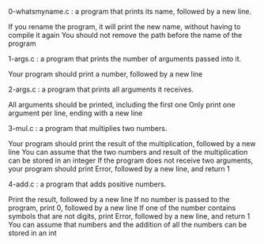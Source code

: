 0-whatsmyname.c : 
a program that prints its name, followed by a new line.

If you rename the program, it will print the new name, without having to compile it again
You should not remove the path before the name of the program

1-args.c :
 a program that prints the number of arguments passed into it.

Your program should print a number, followed by a new line

2-args.c :
a program that prints all arguments it receives.

All arguments should be printed, including the first one
Only print one argument per line, ending with a new line

3-mul.c :
a program that multiplies two numbers.

Your program should print the result of the multiplication, followed by a new line
You can assume that the two numbers and result of the multiplication can be stored in an integer
If the program does not receive two arguments, your program should print Error, followed by a new line, and return 1

4-add.c :
 a program that adds positive numbers.

Print the result, followed by a new line
If no number is passed to the program, print 0, followed by a new line
If one of the number contains symbols that are not digits, print Error, followed by a new line, and return 1
You can assume that numbers and the addition of all the numbers can be stored in an int
